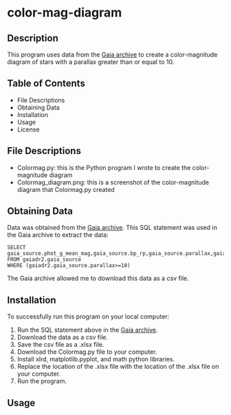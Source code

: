# color-mag-diagram
## Description
This program uses data from the [Gaia archive](https://gea.esac.esa.int/archive/) to create a color-magnitude diagram of stars with a parallax greater than or equal to 10.  

## Table of Contents
* File Descriptions
* Obtaining Data
* Installation 
* Usage
* License

## File Descriptions
* Colormag.py: this is the Python program I wrote to create the color-magnitude diagram
* Colormag_diagram.png: this is a screenshot of the color-magnitude diagram that Colormag.py created

## Obtaining Data
Data was obtained from the [Gaia archive](https://gea.esac.esa.int/archive/). This SQL statement was used in the Gaia archive to extract the data:

```
SELECT gaia_source.phot_g_mean_mag,gaia_source.bp_rp,gaia_source.parallax,gaia_source.parallax_over_error,gaia_source.phot_g_mean_flux_over_error,gaia_source.phot_bp_mean_flux_over_error,gaia_source.phot_rp_mean_flux_over_error
FROM gaiadr2.gaia_source 
WHERE (gaiadr2.gaia_source.parallax>=10)
```

The Gaia archive allowed me to download this data as a csv file.

## Installation 
To successfully run this program on your local computer:
1. Run the SQL statement above in the [Gaia archive](https://gea.esac.esa.int/archive/). 
2. Download the data as a csv file. 
3. Save the csv file as a .xlsx file. 
4. Download the Colormag.py file to your computer.
5. Install xlrd, matplotlib.pyplot, and math python libraries.
6. Replace the location of the .xlsx file with the location of the .xlsx file on your computer. 
7. Run the program. 

## Usage


